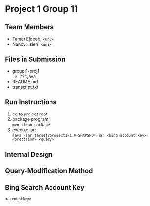 # Project 1 Group 11

## Team Members
- Tamer Eldeeb, `<uni>`
- Nancy Hsieh, `<uni>`


## Files in Submission
- group11-proj1
	- ???.java
- README.md
- transcript.txt


## Run Instructions

1. cd to project root
3. package program: <br/>`mvn clean package`
4. execute jar: <br/>`java -jar target/project1-1.0-SNAPSHOT.jar <bing account key> <precision> <query>`



## Internal Design



## Query-Modification Method



## Bing Search Account Key
`<accountkey>`